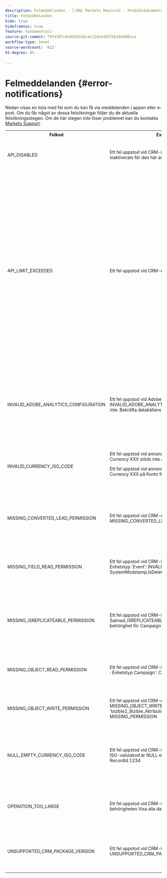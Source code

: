 ```yaml
---
description: Felmeddelanden - [!DNL Marketo Measure] - Produktdokumentation
title: Felmeddelanden
hide: true
hidefromtoc: true
feature: Fundamentals
source-git-commit: 79f430fc8c0d5331bc4c12dee4937bb18dd801ce
workflow-type: tm+mt
source-wordcount: '612'
ht-degree: 0%

---
```


# Felmeddelanden {#error-notifications}

Nedan visas en lista med fel som du kan få via meddelanden i appen eller e-post. Om du får något av dessa felsökningar följer du de aktuella felsökningsstegen. Om de här stegen inte löser problemet kan du kontakta [Marketo Support](https://nation.marketo.com/t5/support/ct-p/Support).

<table>
  <tbody>
    <tr>
      <th>Felkod</th>
      <th>Exempel på meddelanden</th>
      <th>Beskrivning</th>
      <th>Felsökningssteg</th>
    </tr>
    <tr>
      <td>API_DISABLED</td>
      <td>Ett fel uppstod vid CRM-import: API_DISABLED: API-anrop har inaktiverats för den här användaren</td>
      <td>API-behörigheten har inaktiverats för Marketo Measure-användaren.</td>
      <td>Läs följande Salesforce-dokumentation om <a href="https://help.salesforce.com/s/articleView?id=sf.branded_apps_commun_api_permset.htm&amp;type=5">aktivera API-åtkomst</a>.</td>
    </tr>
    <tr>
      <td>API_LIMIT_EXCEEDED</td>
      <td>Ett fel uppstod vid CRM-export : PI_LIMIT_EXCEEDED</td>
      <td>CRM:s API-gräns har överskridits (24 timmar).</td>
      <td>Se följande dokumentation för CRM för att få hjälp med att justera API-kreditallokeringar:</p>
          <ul>
            <li><a href="https://learn.microsoft.com/en-us/dynamics365/fin-ops-core/dev-itpro/data-entities/service-protection-monitoring">Dynamics</a>
            </li>
            <li><a href="https://developer.salesforce.com/docs/atlas.en-us.salesforce_app_limits_cheatsheet.meta/salesforce_app_limits_cheatsheet/salesforce_app_limits_platform_api.htm">Salesforce</a>
            </li>
          </ul>
          <p>Du kan även justera de CRM-krediter som Marketo Measure använder genom att följa stegen nedan:</p>
          <ul>
            <li>Navigera till <b>Inställningar</b> &gt; <b>CRM</b> &gt; <b>Allmänt</b></li>
            <li>Uppdatera gränsen för Daily CRM API<br/>
              <ul>
                <li><b>Obs! Standardvärdet är 100 000</b></li>
              </ul>
            </li>
          </ul>
          <p>
           <img src="assets/error-notifications-1.png">
          </p>
      </td>
    </tr>
    <tr>
      <td>INVALID_ADOBE_ANALYTICS_CONFIGURATION</td>
      <td>Ett fel uppstod vid Adobe Analytics-export: INVALID_ADOBE_ANALYTICS_CONFIGURATION : Fel: Överföring tillåts inte. Bekräfta datakällans schema innan överföring. Datakällans ID:1234</td>
      <td>Adobe Analytics-integreringen är inte korrekt konfigurerad.</td>
      <td>Se följande hjälpartiklar för att säkerställa korrekt konfiguration:
        <ul>
          <li>
            <a href="/help/marketo-measure-and-adobe/marketo-measure-integrations-with-adobe-analytics.md">Marketo Measure-integrering med Adobe Analytics</a>
          </li>
          <li>
            <a href="https://experienceleague.adobe.com/docs/core-services/interface/services/customer-attributes/t-crs-usecase.html">Skapa en kundattributskälla och överför datafilen</a>
          </li>
        </ul>
      </td>
    </tr>
    <tr>
      <td>INVALID_CURRENCY_ISO_CODE</td>
      <td>Ett fel uppstod vid annonsimporten: INVALID_CURRENCY_ISO_CODE: Currency XXX stöds inte av Marketo Measure.
      <p>
      Ett fel uppstod vid annonsimport: INVALID_CURRENCY_ISO_CODE : Currency XXX på Konto för 1234 stöds inte av Marketo Measure.</td>
      <td>En valuta som inte stöds påträffades.</td>
      <td>I källsystemet som anges i meddelandet (Ad, Crm, Marketo) ser du till att den valuta som är associerad med posten har en giltig valuta som stöds. De valutor som stöds härleds från ISO-valutastandarder.</td>
    </tr>
    <tr>
      <td>MISSING_CONVERTED_LEAD_PERMISSION</td>
      <td>Ett fel uppstod vid CRM-export: MISSING_CONVERTED_LEAD_PERMISSION</td>
      <td>Marketo Measure saknar behörigheten Visa/redigera konverterade leads</td>
      <td>Mer information om hur du aktiverar den här behörigheten i CRM finns i följande Experience League-dokument<br/>
          <a href="/help/marketo-measure-salesforce-reporting/additional-functionality/enabling-the-permission-to-edit-converted-leads.md">Aktivera behörighet att redigera konverterade leads</a></td>
    </tr>
    <tr>
      <td>MISSING_FIELD_READ_PERMISSION</td>
      <td>Ett fel uppstod vid CRM-import: MISSING_FIELD_READ_PERMISSION : Enhetstyp 'Event': INVALID_FIELD:<br/>
    SystemModstamp,IsDeleted,WhoId,bizible2_Bizible_Touchpoint_Date__c</td>
      <td>Marketo Measure saknar läsbehörighet för ett obligatoriskt fält.</td>
      <td>Läs följande hjälpartiklar för mer information om vilka behörigheter Marketo Measure kräver:
        <ul>
          <li><a href="/help/marketo-measure-and-dynamics/getting-started-with-marketo-measure-and-dynamics/marketo-measure-dynamics-schema.md">Dynamics</a>
          </li>
          <li><a href="/help/configuration-and-setup/marketo-measure-and-salesforce/how-marketo-measure-and-salesforce-interact.md">Salesforce</a>
          </li>
        </ul>
      </td>
    </tr>
    <tr>
      <td>MISSING_ISREPLICATEABLE_PERMISSION</td>
      <td>Ett fel uppstod vid CRM-import: Saknad_ISREPLICATEABLE_PERMISSION: Vi saknar IsReplicable-behörighet för Campaign</td>
      <td>Den här behörigheten krävs för Salesforce-objekt för att vi ska kunna synkronisera dina Marketo Measure- och Salesforce-objekt.</td>
      <td>Kontakta Salesforce-support om du behöver hjälp med att ange replikeringsbar behörighet för objekt.</td>
    </tr>
    <tr>
      <td>MISSING_OBJECT_READ_PERMISSION</td>
      <td>Ett fel uppstod vid CRM-import: MISSING_OBJECT_READ_PERMISSION : Enhetstyp Campaign': CRM-felkod: MISSING_PERMISSION</td>
      <td>Marketo Measure saknar läsbehörighet för ett obligatoriskt objekt.</td>
      <td rowspan="2">Läs följande hjälpartiklar för mer information om vilka behörigheter Marketo Measure kräver:
          <ul>
            <li><a href="/help/marketo-measure-and-dynamics/getting-started-with-marketo-measure-and-dynamics/marketo-measure-dynamics-schema.md">Dynamics</a>
            </li>
            <li><a href="/help/configuration-and-setup/marketo-measure-and-salesforce/how-marketo-measure-and-salesforce-interact.md">Salesforce</a>
            </li>
          </ul>
      </td>
    </tr>
    <tr>
      <td>MISSING_OBJECT_WRITE_PERMISSION</td>
      <td>Ett fel uppstod vid CRM-export: MISSING_OBJECT_WRITE_PERMISSION : Enhetstypen 'bizible2_Bizible_Attribution_Touchpoint': CRM-felkod: MISSING_PERMISSION</td>
      <td>Marketo Measure saknar skrivbehörighet till ett obligatoriskt objekt.</td>
    </tr>
    <tr>
      <td>NULL_EMPTY_CURRENCY_ISO_CODE</td>
      <td>
        <p>
          Ett fel uppstod vid CRM-import: NULL_EMPTY_CURRENCY_ISO_CODE: ISO-valutakod är NULL eller tom när MultiCurrency är aktiverat för RecordId 1234
      </td>
      <td>Valutan måste vara en ISO-valutakod som stöds.</td>
      <td>I källsystemet som anges i meddelandet (Ad, Crm, Marketo) ser du till att den valuta som är associerad med posten har en giltig valuta som stöds. De valutor som stöds härleds från ISO-valutastandarder.</td>
    </tr>
    <tr>
      <td>OPERATION_TOO_LARGE</td>
      <td>Ett fel uppstod vid CRM-import: OPERATION_TOO_LARGE: Vi kräver behörigheten Visa alla data för att kunna fråga efter aktiviteter.</td>
      <td>CRM-inställningarna tillåter inte Marketo Measure att fråga en stor mängd data</td>
      <td>Bevilja Marketo Measure 'Visa alla data'-behörigheter för det angivna objektet.
      <p>
      Mer information om behörigheten Visa alla data <a href="https://developer.salesforce.com/docs/atlas.en-us.securityImplGuide.meta/securityImplGuide/users_profiles_view_all_mod_all.htm">finns här</a>.</td>
    </tr>
    <tr>
      <td>UNSUPPORTED_CRM_PACKAGE_VERSION</td>
      <td>Ett fel uppstod vid CRM-import: UNSUPPORTED_CRM_PACKAGE_VERSION : Uppdatera CRM-paketet</td>
      <td>Det aktuella paketet som identifierats stöds inte längre.</td>
      <td>Uppgradera ditt paket till den senaste versionen:
        <ul>
          <li><a href="/help/configuration-and-setup/marketo-measure-and-salesforce/best-practices-for-marketo-measure-crm-package.md">Bästa praxis</a>
          </li>
          <li><a href="/help/marketo-measure-and-dynamics/getting-started-with-marketo-measure-and-dynamics/microsoft-dynamics-crm-installation-guide.md">Dynamics</a>
          </li>
          <li><a href="/help/configuration-and-setup/marketo-measure-and-salesforce/marketo-measure-salesforce-package-installation-and-set-up.md">Salesforce</a>
          </li>
        </ul>
      </td>
    </tr>
  </tbody>
</table>
